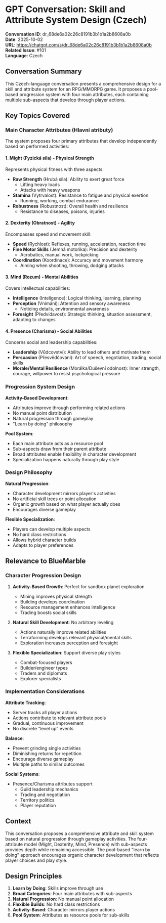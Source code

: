 # GPT Conversation: Skill and Attribute System Design (Czech)

**Conversation ID**: dr_68de6a02c26c8191b3b1b1a2b8608a0b  
**Date**: 2025-10-02  
**URL**: https://chatgpt.com/s/dr_68de6a02c26c8191b3b1b1a2b8608a0b  
**Related Issue**: #101  
**Language**: Czech

## Conversation Summary

This Czech-language conversation presents a comprehensive design for a skill and attribute system for an RPG/MMORPG game. It proposes a pool-based progression system with four main attributes, each containing multiple sub-aspects that develop through player actions.

## Key Topics Covered

### Main Character Attributes (Hlavní atributy)

The system proposes four primary attributes that develop independently based on performed activities:

#### 1. **Might (Fyzická síla)** - Physical Strength
Represents physical fitness with three aspects:
- **Raw Strength** (Hrubá síla): Ability to exert great force
  - Lifting heavy loads
  - Attacks with heavy weapons
- **Stamina** (Vytrvalost): Resistance to fatigue and physical exertion
  - Running, working, combat endurance
- **Robustness** (Robustnost): Overall health and resilience
  - Resistance to diseases, poisons, injuries

#### 2. **Dexterity (Obratnost)** - Agility
Encompasses speed and movement skill:
- **Speed** (Rychlost): Reflexes, running, acceleration, reaction time
- **Fine Motor Skills** (Jemná motorika): Precision and dexterity
  - Acrobatics, manual work, lockpicking
- **Coordination** (Koordinace): Accuracy and movement harmony
  - Aiming when shooting, throwing, dodging attacks

#### 3. **Mind (Rozum)** - Mental Abilities
Covers intellectual capabilities:
- **Intelligence** (Inteligence): Logical thinking, learning, planning
- **Perception** (Vnímání): Attention and sensory awareness
  - Noticing details, environmental awareness
- **Foresight** (Předvídavost): Strategic thinking, situation assessment, adapting to changes

#### 4. **Presence (Charisma)** - Social Abilities
Concerns social and leadership capabilities:
- **Leadership** (Vůdcovství): Ability to lead others and motivate them
- **Persuasion** (Přesvědčování): Art of speech, negotiation, trading, social skills
- **Morale/Mental Resilience** (Morálka/Duševní odolnost): Inner strength, courage, willpower to resist psychological pressure

### Progression System Design

**Activity-Based Development**:
- Attributes improve through performing related actions
- No manual point distribution
- Natural progression through gameplay
- "Learn by doing" philosophy

**Pool System**:
- Each main attribute acts as a resource pool
- Sub-aspects draw from their parent attribute
- Broad attributes enable flexibility in character development
- Specialization happens naturally through play style

### Design Philosophy

**Natural Progression**:
- Character development mirrors player's activities
- No artificial skill trees or point allocation
- Organic growth based on what player actually does
- Encourages diverse gameplay

**Flexible Specialization**:
- Players can develop multiple aspects
- No hard class restrictions
- Allows hybrid character builds
- Adapts to player preferences

## Relevance to BlueMarble

### Character Progression Design

1. **Activity-Based Growth**: Perfect for sandbox planet exploration
   - Mining improves physical strength
   - Building develops coordination
   - Resource management enhances intelligence
   - Trading boosts social skills

2. **Natural Skill Development**: No arbitrary leveling
   - Actions naturally improve related abilities
   - Terraforming develops relevant physical/mental skills
   - Exploration increases perception and foresight

3. **Flexible Specialization**: Support diverse play styles
   - Combat-focused players
   - Builder/engineer types
   - Traders and diplomats
   - Explorer specialists

### Implementation Considerations

**Attribute Tracking**:
- Server tracks all player actions
- Actions contribute to relevant attribute pools
- Gradual, continuous improvement
- No discrete "level up" events

**Balance**:
- Prevent grinding single activities
- Diminishing returns for repetition
- Encourage diverse gameplay
- Multiple paths to similar outcomes

**Social Systems**:
- Presence/Charisma attributes support
  - Guild leadership mechanics
  - Trading and negotiation
  - Territory politics
  - Player reputation

## Context

This conversation proposes a comprehensive attribute and skill system based on natural progression through gameplay activities. The four-attribute model (Might, Dexterity, Mind, Presence) with sub-aspects provides depth while remaining accessible. The pool-based "learn by doing" approach encourages organic character development that reflects player choices and play style.

## Design Principles

1. **Learn by Doing**: Skills improve through use
2. **Broad Categories**: Four main attributes with sub-aspects
3. **Natural Progression**: No manual point allocation
4. **Flexible Builds**: No hard class restrictions
5. **Activity-Based**: Character mirrors player actions
6. **Pool System**: Attributes as resource pools for sub-skills
